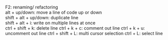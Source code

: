 F2: renaming/ refactoring<br>
alt + up/down: move a line of code up or down<br>
shift + alt + up/down: duplicate line<br>
shift + alt + i: write on multiple lines at once<br>
ctrl + shift + k: delete line
ctrl + k + c: comment out line
ctrl + k + u: uncomment out line
ctrl + shift + L: multi cursor selection
ctrl + L: select line
